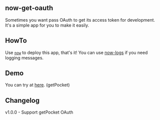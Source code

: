 ## now-get-oauth

Sometimes you want pass OAuth to get its access token for development. It's a simple app for you to make it easily.

## HowTo 

Use [`now`](https://zeit.co/now) to deploy this app, that's it! You can use [now-logs](https://logs.now.sh/) if you need logging messages.

## Demo

You can try at [here](https://now-get-oauth-iiyzfcdjxx.now.sh). (getPocket)

## Changelog

v1.0.0 - Support getPocket OAuth 
